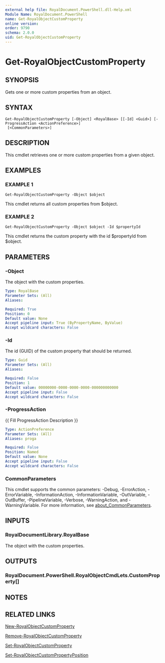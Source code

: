 ```yaml
---
external help file: RoyalDocument.PowerShell.dll-Help.xml
Module Name: RoyalDocument.PowerShell
name: Get-RoyalObjectCustomProperty
online version:
order: 9790
schema: 2.0.0
uid: Get-RoyalObjectCustomProperty
---
```


# Get-RoyalObjectCustomProperty

## SYNOPSIS
Gets one or more custom properties from an object.

## SYNTAX

```
Get-RoyalObjectCustomProperty [-Object] <RoyalBase> [[-Id] <Guid>] [-ProgressAction <ActionPreference>]
 [<CommonParameters>]
```

## DESCRIPTION
This cmdlet retrieves one or more custom properties from a given object.

## EXAMPLES

### EXAMPLE 1
```
Get-RoyalObjectCustomProperty -Object $object
```

This cmdlet returns all custom properties from $object.

### EXAMPLE 2
```
Get-RoyalObjectCustomProperty -Object $object -Id $propertyId
```

This cmdlet returns the custom property with the id $propertyId from $object.

## PARAMETERS

### -Object
The object with the custom properties.

```yaml
Type: RoyalBase
Parameter Sets: (All)
Aliases:

Required: True
Position: 0
Default value: None
Accept pipeline input: True (ByPropertyName, ByValue)
Accept wildcard characters: False
```

### -Id
The id (GUID) of the custom property that should be returned.

```yaml
Type: Guid
Parameter Sets: (All)
Aliases:

Required: False
Position: 1
Default value: 00000000-0000-0000-0000-000000000000
Accept pipeline input: False
Accept wildcard characters: False
```

### -ProgressAction
{{ Fill ProgressAction Description }}

```yaml
Type: ActionPreference
Parameter Sets: (All)
Aliases: proga

Required: False
Position: Named
Default value: None
Accept pipeline input: False
Accept wildcard characters: False
```

### CommonParameters
This cmdlet supports the common parameters: -Debug, -ErrorAction, -ErrorVariable, -InformationAction, -InformationVariable, -OutVariable, -OutBuffer, -PipelineVariable, -Verbose, -WarningAction, and -WarningVariable. For more information, see [about_CommonParameters](http://go.microsoft.com/fwlink/?LinkID=113216).

## INPUTS

### RoyalDocumentLibrary.RoyalBase
The object with the custom properties.

## OUTPUTS

### RoyalDocument.PowerShell.RoyalObjectCmdLets.CustomProperty[]
## NOTES

## RELATED LINKS

[New-RoyalObjectCustomProperty]()

[Remove-RoyalObjectCustomProperty]()

[Set-RoyalObjectCustomProperty]()

[Set-RoyalObjectCustomPropertyPosition]()

